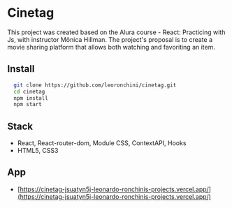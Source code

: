 
# Cinetag

This project was created based on the Alura course - React: Practicing with Js, with instructor Mônica Hillman. The project's proposal is to create a movie sharing platform that allows both watching and favoriting an item.
## Install

```bash
  git clone https://github.com/leoronchini/cinetag.git
  cd cinetag
  npm install
  npm start
```
    
## Stack 
- React, React-router-dom, Module CSS, ContextAPI,  Hooks
- HTML5, CSS3



## App 

 - [https://cinetag-jsuatyn5j-leonardo-ronchinis-projects.vercel.app/](https://cinetag-jsuatyn5j-leonardo-ronchinis-projects.vercel.app/)

